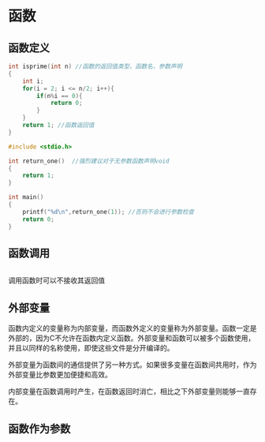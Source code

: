 # 函数

## 函数定义

```c
int isprime(int n) //函数的返回值类型，函数名，参数声明
{
    int i;
    for(i = 2; i <= n/2; i++){
        if(n%i == 0){
            return 0;
        }
    }
    return 1; //函数返回值
}
```

```c
#include <stdio.h>

int return_one()  //强烈建议对于无参数函数声明void
{
    return 1;
}

int main()
{
    printf("%d\n",return_one(1)); //否则不会进行参数检查
    return 0;
}
```

## 函数调用

```c

```

调用函数时可以不接收其返回值

## 外部变量

函数内定义的变量称为内部变量，而函数外定义的变量称为外部变量。函数一定是外部的，因为C不允许在函数内定义函数。外部变量和函数可以被多个函数使用，并且以同样的名称使用，即使这些文件是分开编译的。

外部变量为函数间的通信提供了另一种方式。如果很多变量在函数间共用时，作为外部变量比参数更加便捷和高效。

内部变量在函数调用时产生，在函数返回时消亡，相比之下外部变量则能够一直存在。

## 函数作为参数

